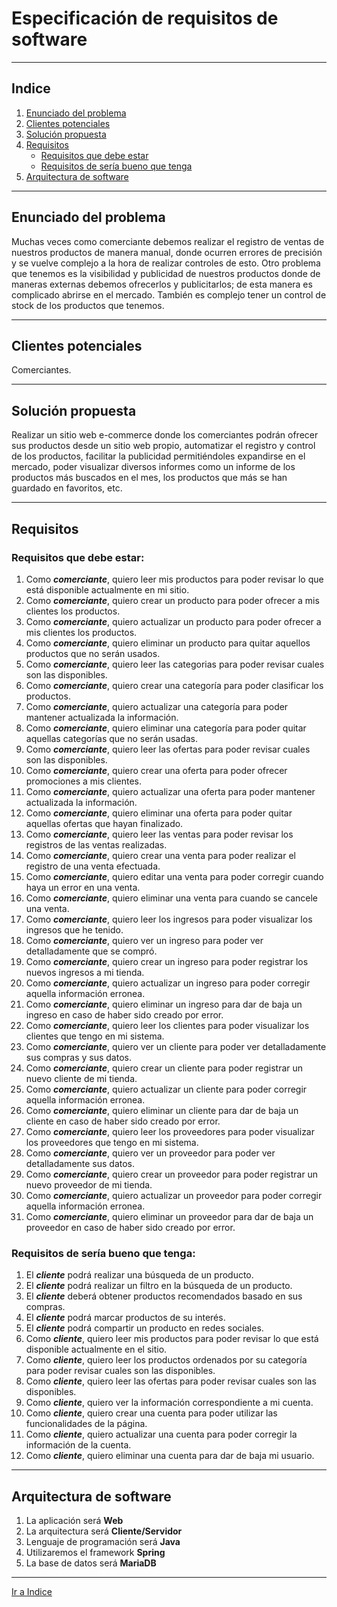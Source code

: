 # Especificación de requisitos de software
---
## Indice
 1. [Enunciado del problema](#enunciado-del-problema)
 2. [Clientes potenciales](#clientes-potenciales)
 3. [Solución propuesta](#solución-propuesta)
 4. [Requisitos](#requisitos)
    -  [Requisitos que debe estar](#requisitos-que-debe-estar)
    -  [Requisitos de sería bueno que tenga](#requisitos-de-sería-bueno-que-tenga)
5. [Arquitectura de software](#arquitectura-de-software)
---

## Enunciado del problema

Muchas veces como comerciante debemos realizar el registro de ventas de  nuestros productos de manera manual, donde ocurren errores de precisión y se vuelve complejo a la hora de realizar controles de esto.
Otro problema que tenemos es la visibilidad y publicidad de nuestros productos donde de maneras externas debemos ofrecerlos y publicitarlos; de esta manera es complicado abrirse en el mercado.
También es complejo tener un control de stock de los productos que tenemos.

---
## Clientes potenciales 
Comerciantes.

---
## Solución propuesta
Realizar un sitio web e-commerce donde los comerciantes podrán ofrecer sus productos desde un sitio web propio, automatizar el registro y control de los productos, facilitar la publicidad permitiéndoles expandirse en el mercado, poder visualizar diversos informes como un informe de los productos más buscados en el mes, los productos que más se han guardado en favoritos, etc.

---
## Requisitos
### Requisitos que debe estar:
1.	Como _**comerciante**_, quiero leer mis productos para poder revisar lo que está disponible actualmente en mi sitio.
2.	Como  _**comerciante**_, quiero crear un producto para poder ofrecer a mis clientes los productos.
3.	Como  _**comerciante**_, quiero actualizar un producto para poder ofrecer a mis clientes los productos.
4.	Como  _**comerciante**_, quiero eliminar un producto para quitar aquellos productos que no serán usados.
5.	Como _**comerciante**_, quiero leer las categorias para poder revisar cuales son las disponibles.
6.	Como  _**comerciante**_, quiero crear una categoría para poder clasificar los productos.
7.	Como  _**comerciante**_, quiero actualizar una categoría para poder mantener actualizada la información.
8.	Como  _**comerciante**_, quiero eliminar una categoría para poder quitar aquellas categorías que no serán usadas.
9.	Como _**comerciante**_, quiero leer las ofertas para poder revisar cuales son las disponibles.
10.	Como  _**comerciante**_, quiero crear una oferta para poder ofrecer promociones a mis clientes.
11.	Como  _**comerciante**_, quiero actualizar una oferta para poder mantener actualizada la información.
12.	Como  _**comerciante**_, quiero eliminar una oferta para poder quitar aquellas ofertas que hayan finalizado.
13.	Como _**comerciante**_, quiero leer las ventas para poder revisar los registros de las ventas realizadas.
14.	Como _**comerciante**_, quiero crear una venta para poder realizar el registro de una venta efectuada.
15.	Como _**comerciante**_, quiero editar una venta para poder corregir cuando haya un error en una venta.
16.	Como _**comerciante**_, quiero eliminar una venta para cuando se cancele una venta.
17.	Como _**comerciante**_, quiero leer los ingresos para poder visualizar los ingresos que he tenido.
18.	Como _**comerciante**_, quiero ver un ingreso para poder ver detalladamente que se compró.
19.	Como _**comerciante**_, quiero crear un ingreso para poder registrar los nuevos ingresos a mi tienda.
20.	Como _**comerciante**_, quiero actualizar un ingreso para poder corregir aquella información erronea.
21.	Como _**comerciante**_, quiero eliminar un ingreso para dar de baja un ingreso en caso de haber sido creado por error.
22.	Como _**comerciante**_, quiero leer los clientes para poder visualizar los clientes que tengo en mi sistema.
23.	Como _**comerciante**_, quiero ver un cliente para poder ver detalladamente sus compras y sus datos.
24.	Como _**comerciante**_, quiero crear un cliente para poder registrar un nuevo cliente de mi tienda.
25.	Como _**comerciante**_, quiero actualizar un cliente para poder corregir aquella información erronea.
26.	Como _**comerciante**_, quiero eliminar un cliente para dar de baja un cliente en caso de haber sido creado por error.
27.	Como _**comerciante**_, quiero leer los proveedores para poder visualizar los proveedores que tengo en mi sistema.
28.	Como _**comerciante**_, quiero ver un proveedor para poder ver detalladamente sus datos.
29.	Como _**comerciante**_, quiero crear un proveedor para poder registrar un nuevo proveedor de mi tienda.
30.	Como _**comerciante**_, quiero actualizar un proveedor para poder corregir aquella información erronea.
31.	Como _**comerciante**_, quiero eliminar un proveedor para dar de baja un proveedor en caso de haber sido creado por error.



 ### Requisitos de sería bueno que tenga:
 1. El _**cliente**_ podrá realizar una búsqueda de un producto.
 2. El _**cliente**_ podrá realizar un filtro en la búsqueda de un producto.
 3. El _**cliente**_ deberá obtener productos recomendados basado en sus compras.
 4. El _**cliente**_ podrá marcar productos de su interés.
 5. El _**cliente**_ podrá compartir un producto en redes sociales.
 6. Como _**cliente**_, quiero leer mis productos para poder revisar lo que está disponible actualmente en el sitio.
 7. Como _**cliente**_, quiero leer los productos ordenados por su categoría para poder revisar cuales son las disponibles.
 8. Como _**cliente**_, quiero leer las ofertas para poder revisar cuales son las disponibles.
 9. Como _**cliente**_, quiero ver la información correspondiente a mi cuenta.
 10. Como  _**cliente**_, quiero crear una cuenta para poder utilizar las funcionalidades de la página.
 11. Como  _**cliente**_, quiero actualizar una cuenta para poder corregir la información de la cuenta.
 12. Como  _**cliente**_, quiero eliminar una cuenta para dar de baja mi usuario.

---
## Arquitectura de software
 1. La aplicación será **Web**
 2. La arquitectura será **Cliente/Servidor**
 3. Lenguaje de programación será **Java**
 4. Utilizaremos el framework **Spring**
 5. La base de datos será **MariaDB**

 ---

 [Ir a Indice](#indice)